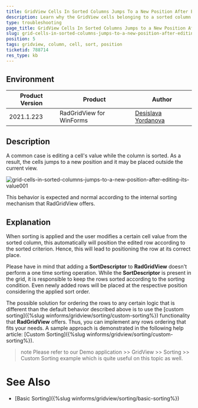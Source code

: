 ```yaml
---
title: GridView Cells In Sorted Columns Jumps To a New Position After Editing Its Value 
description: Learn why the GridView cells belonging to a sorted column jumps to a new position after updating the cell's value.   
type: troubleshooting
page_title: GridView Cells In Sorted Columns Jumps to a New Position After Editing Its Value  
slug: grid-cells-in-sorted-columns-jumps-to-a-new-position-after-editing-its-value
position: 5
tags: gridview, column, cell, sort, position
ticketid: 788714
res_type: kb
---
```



## Environment
|Product Version|Product|Author|
|----|----|----|
|2021.1.223|RadGridView for WinForms|[Desislava Yordanova](https://www.telerik.com/blogs/author/desislava-yordanova)|

## Description

A common case is editing a cell's value while the column is sorted. As a result, the cells jumps to a new position and it may be placed outside the current view. 

![grid-cells-in-sorted-columns-jumps-to-a-new-position-after-editing-its-value001](images/grid-cells-in-sorted-columns-jumps-to-a-new-position-after-editing-its-value001.gif)

This behavior is expected and normal according to the internal sorting mechanism that RadGridView offers. 

## Explanation

When sorting is applied and the user modifies a certain cell value from the sorted column, this automatically will position the edited row according to the sorted criterion. Hence, this will lead to positioning the row at its correct place.

Please have in mind that adding a **SortDescriptor** to **RadGridView** doesn't perform a one time sorting operation. While the **SortDescriptor** is present in the grid, it is responsible to keep the rows sorted according to the sorting condition. Even newly added rows will be placed at the respective position considering the applied sort order.

The possible solution for ordering the rows to any certain logic that is different than the default behavior described above is to use the [custom sorting]({%slug winforms/gridview/sorting/custom-sorting%}) functionality that **RadGridView** offers. Thus, you can implement any rows ordering that fits your needs. A sample approach is demonstrated in the following help article: [Custom Sorting]({%slug winforms/gridview/sorting/custom-sorting%}).

>note Please refer to our Demo application >> GridView >> Sorting >> Custom Sorting example which is quite useful on this topic as well.

# See Also

* [Basic Sorting]({%slug winforms/gridview/sorting/basic-sorting%})  


